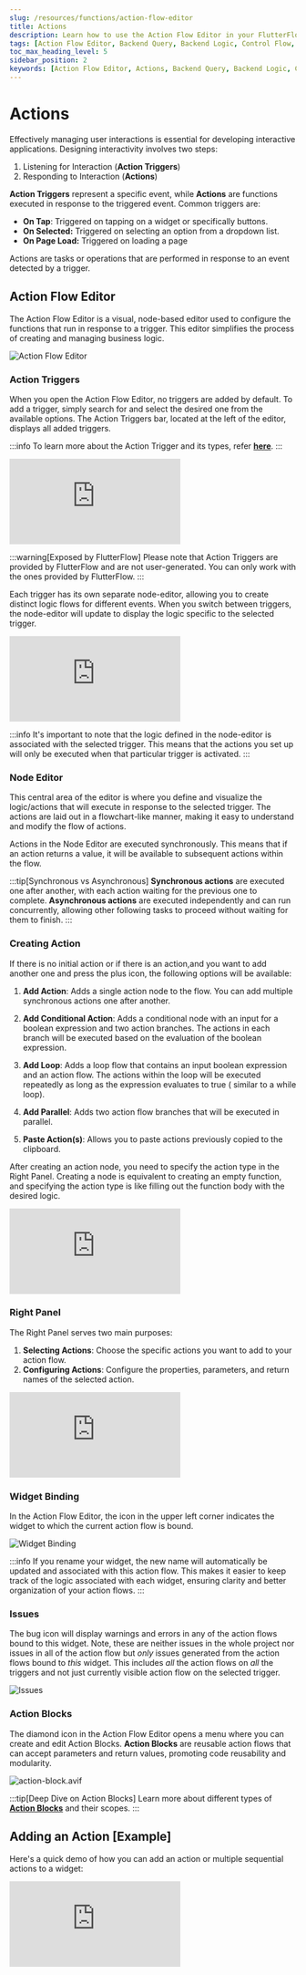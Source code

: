 ```yaml
---
slug: /resources/functions/action-flow-editor
title: Actions
description: Learn how to use the Action Flow Editor in your FlutterFlow app to manage and streamline your backend logic.
tags: [Action Flow Editor, Backend Query, Backend Logic, Control Flow, Actions]
toc_max_heading_level: 5
sidebar_position: 2
keywords: [Action Flow Editor, Actions, Backend Query, Backend Logic, Control Flow, FlutterFlow]
---
```


# Actions

Effectively managing user interactions is essential for developing interactive applications.
Designing interactivity involves two steps:

1. Listening for Interaction (**Action Triggers**)
2. Responding to Interaction (**Actions**)

**Action Triggers** represent a specific event, while **Actions** are functions executed in response to the
triggered event. Common triggers are:

- **On Tap**: Triggered on tapping on a widget or specifically buttons.
- **On Selected:** Triggered on selecting an option from a dropdown list.
- **On Page Load:** Triggered on loading a page

Actions are tasks or operations that are performed in response to an event detected by a trigger.

## Action Flow Editor

The Action Flow Editor is a visual, node-based editor used to configure the functions that run in
response to a trigger. This editor simplifies the process of creating and managing business logic.

![Action Flow Editor](img/actions.avif)

### Action Triggers

When you open the Action Flow Editor, no triggers are added by default. To add a trigger, simply search for and select the desired one from the available options. The Action Triggers bar, located at the left of the editor, displays all added triggers.

:::info
To learn more about the Action Trigger and its types, refer [**here**](action-triggers.md).
:::

<div style={{
    position: 'relative',
    paddingBottom: 'calc(56.67989417989418% + 41px)', // Keeps the aspect ratio and additional padding
    height: 0,
    width: '100%'}}>
    <iframe 
        src="https://demo.arcade.software/2kuQfhvjyPnW8PvbsaUw?embed&show_copy_link=true"
        title=""
        style={{
            position: 'absolute',
            top: 0,
            left: 0,
            width: '100%',
            height: '100%',
            colorScheme: 'light'
        }}
        frameborder="0"
        loading="lazy"
        webkitAllowFullScreen
        mozAllowFullScreen
        allowFullScreen
        allow="clipboard-write">
    </iframe>
</div>
<p></p>

:::warning[Exposed by FlutterFlow]
Please note that Action Triggers are provided by FlutterFlow and are not user-generated. You can
only work with the ones provided by FlutterFlow.
:::

Each trigger has its own separate node-editor, allowing you to create distinct logic flows for
different events. When you switch between triggers, the node-editor will update to display the logic
specific to the selected trigger.

<div className="arcade-container" style={{
    position: 'relative',
    paddingBottom: 'calc(55.670103092783506% + 41px)', // Preserves the original aspect ratio and padding
    height: 0,
    width: '100%'
}}>
    <iframe 
        src="https://demo.arcade.software/IazHon14tfvS4UljRsqu?embed&show_copy_link=true"
        title="Switching Triggers"
        style={{
            position: 'absolute',
            top: 0,
            left: 0,
            width: '100%',
            height: '100%',
            colorScheme: 'light',
        }}
        frameborder="0"
        loading="lazy"
        webkitAllowFullScreen
        mozAllowFullScreen
        allowFullScreen
        allow="clipboard-write">
    </iframe>
</div>


:::info
It's important to note that the logic defined in the node-editor is associated with the selected
trigger. This means that the actions you set up will only be executed when that particular trigger
is activated.
:::

### Node Editor

This central area of the editor is where you define and visualize the logic/actions that will
execute in response to the selected trigger. The actions are laid out in a flowchart-like manner,
making it easy to understand and modify the flow of actions.

Actions in the Node Editor are executed synchronously. This means that if an action returns a value,
it will be available to subsequent actions within the flow.

:::tip[Synchronous vs Asynchronous]
**Synchronous actions** are executed one after another, with each action waiting for the previous
one to complete.
**Asynchronous actions** are executed independently and can run concurrently, allowing other
following tasks to proceed without waiting for them to finish.
:::

### Creating Action

If there is no initial action or if there is an action,and you want to add another one and press the
plus icon, the following options will be available:

1. **Add Action**: Adds a single action node to the flow. You can add multiple synchronous actions
   one after another.

2. **Add Conditional Action**: Adds a conditional node with an input for a boolean expression and
   two action branches. The actions in each branch will be executed based on the evaluation of the
   boolean expression.
3. **Add Loop**: Adds a loop flow that contains an input boolean expression and an action flow. The
   actions within the loop will be executed repeatedly as long as the expression evaluates to true (
  similar to a while loop).
4. **Add Parallel**: Adds two action flow branches that will be executed in parallel.
5. **Paste Action(s)**: Allows you to paste actions previously copied to the clipboard.

After creating an action node, you need to specify the action type in the Right Panel. Creating a
node is equivalent to creating an empty function, and specifying the action type is like filling out
the function body with the desired logic.

<div className="arcade-container" style={{
    position: 'relative',
    paddingBottom: 'calc(55.32786885245902% + 41px)', // Keeps the original aspect ratio and padding
    height: 0,
    width: '100%'
}}>
    <iframe 
        src="https://demo.arcade.software/I9valjo4KqgEs8qol2Wp?embed&show_copy_link=true"
        title="Create New Action"
        style={{
            position: 'absolute',
            top: 0,
            left: 0,
            width: '100%',
            height: '100%',
            colorScheme: 'light',
        }}
        frameborder="0"
        loading="lazy"
        webkitAllowFullScreen
        mozAllowFullScreen
        allowFullScreen
        allow="clipboard-write">
    </iframe>
</div>

### Right Panel

The Right Panel serves two main purposes:

1. **Selecting Actions**: Choose the specific actions you want to add to your action flow.
2. **Configuring Actions**: Configure the properties, parameters, and return names of the selected
   action.

<div className="arcade-container" style={{
    position: 'relative',
    paddingBottom: 'calc(55.441478439425055% + 41px)', // Maintains the aspect ratio and additional padding
    height: 0,
    width: '100%'
}}>
    <iframe 
        src="https://demo.arcade.software/oHXsShi0Kyo5hbOIYZL5?embed&show_copy_link=true"
        title="Arcade Flow (Fri May 10 2024)"
        style={{
            position: 'absolute',
            top: 0,
            left: 0,
            width: '100%',
            height: '100%',
            colorScheme: 'light',
        }}
        frameborder="0"
        loading="lazy"
        webkitAllowFullScreen
        mozAllowFullScreen
        allowFullScreen
        allow="clipboard-write">
    </iframe>
</div>

### Widget Binding

In the Action Flow Editor, the icon in the upper left corner indicates the widget to which the current action flow is bound.

![Widget Binding](img/widget-binding.avif)

:::info
If you rename your widget, the new name will automatically be updated and associated with this action flow. This makes it easier to keep track of the logic associated with each widget, ensuring clarity and better organization of your action flows.
:::

### Issues

The bug icon will display warnings and errors in any of the action flows bound to this widget. Note,
these are neither issues in the whole project nor issues in all of the action flow but *only* issues
generated from the action flows bound to *this* widget. This includes *all* the action flows on
*all* the triggers and not just currently visible action flow on the selected trigger.

![Issues](img/action-errors.avif)

### Action Blocks

The diamond icon in the Action Flow Editor opens a menu where you can create and edit Action Blocks.
**Action Blocks** are reusable action flows that can accept parameters and return values, promoting code
reusability and modularity.

![action-block.avif](img/action-block-icon.avif)

:::tip[Deep Dive on Action Blocks]
Learn more about different types of **[Action Blocks](action-blocks.md)** and their scopes.
:::

## Adding an Action [Example]

Here's a quick demo of how you can add an action or multiple sequential actions to a widget:

<div style={{
    position: 'relative',
    paddingBottom: 'calc(56.67989417989418% + 41px)', // Keeps the aspect ratio and additional padding
    height: 0,
    width: '100%'
}}>
    <iframe 
        src="https://demo.arcade.software/pzHtQyaiPVeLC01vbgbs?embed&show_copy_link=true"
        title=""
        style={{
            position: 'absolute',
            top: 0,
            left: 0,
            width: '100%',
            height: '100%',
            colorScheme: 'light'
        }}
        frameborder="0"
        loading="lazy"
        webkitAllowFullScreen
        mozAllowFullScreen
        allowFullScreen
        allow="clipboard-write">
    </iframe>
</div>